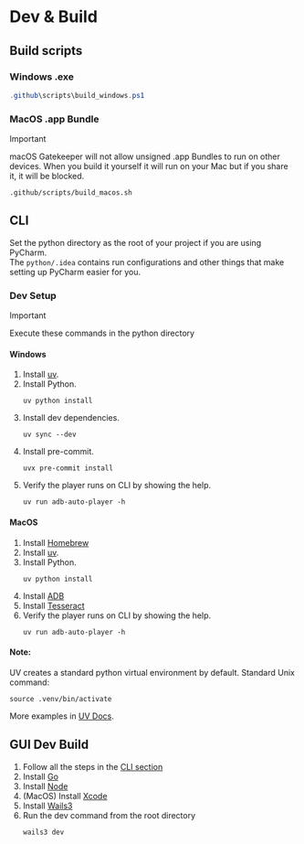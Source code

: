 # Dev & Build

## Build scripts
### Windows .exe
```powershell
.github\scripts\build_windows.ps1
```

### MacOS .app Bundle
> [!IMPORTANT]
> macOS Gatekeeper will not allow unsigned .app Bundles to run on other devices.
> When you build it yourself it will run on your Mac but if you share it, it will be blocked.
```shell
.github/scripts/build_macos.sh
```

## CLI
Set the python directory as the root of your project if you are using PyCharm.  
The `python/.idea` contains run configurations and other things that make setting up PyCharm easier for you.  

### Dev Setup
> [!IMPORTANT]
> Execute these commands in the python directory
#### Windows
1. Install [uv](https://docs.astral.sh/uv/getting-started/installation).
2. Install Python.
    ```shell
    uv python install
    ```
3. Install dev dependencies.
   ```shell
   uv sync --dev
   ```
4. Install pre-commit.
   ```shell
   uvx pre-commit install
   ```
5. Verify the player runs on CLI by showing the help.
    ```shell
    uv run adb-auto-player -h
    ```

#### MacOS
1. Install [Homebrew](https://brew.sh/)
2. Install [uv](https://docs.astral.sh/uv/getting-started/installation).
3. Install Python.
    ```shell
    uv python install
    ```
4. Install [ADB](https://formulae.brew.sh/cask/android-platform-tools)
5. Install [Tesseract](https://formulae.brew.sh/formula/tesseract)
6. Verify the player runs on CLI by showing the help.
    ```shell
    uv run adb-auto-player -h
    ```

#### Note:
UV creates a standard python virtual environment by default.
Standard Unix command:
```shell
source .venv/bin/activate
```
More examples in [UV Docs](https://docs.astral.sh/uv/pip/environments/#creating-a-virtual-environment).

## GUI Dev Build
1. Follow all the steps in the [CLI section](#cli)
2. Install [Go](https://go.dev/dl/)
3. Install [Node](https://nodejs.org/en/download/)
4. (MacOS) Install [Xcode](https://apps.apple.com/us/app/xcode/id497799835)
5. Install [Wails3](https://v3alpha.wails.io/getting-started/installation/#installation)
6. Run the dev command from the root directory
   ```shell
   wails3 dev
   ```
